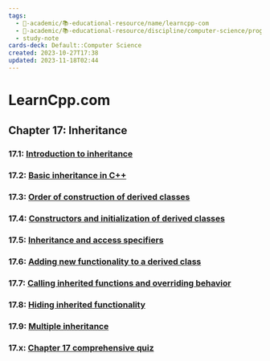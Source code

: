 ```yaml
---
tags:
  - 🔴-academic/📚-educational-resource/name/learncpp-com
  - 🔴-academic/📚-educational-resource/discipline/computer-science/programming-language/cpp
  - study-note
cards-deck: Default::Computer Science
created: 2023-10-27T17:38
updated: 2023-11-18T02:44
---
```


# LearnCpp.com

## Chapter 17꞉ Inheritance

### 17.1: [Introduction to inheritance](https://www.learncpp.com/cpp-tutorial/introduction-to-inheritance/)

### 17.2: [Basic inheritance in C++](https://www.learncpp.com/cpp-tutorial/basic-inheritance-in-c/)

### 17.3: [Order of construction of derived classes](https://www.learncpp.com/cpp-tutorial/order-of-construction-of-derived-classes/)

### 17.4: [Constructors and initialization of derived classes](https://www.learncpp.com/cpp-tutorial/constructors-and-initialization-of-derived-classes/)

### 17.5: [Inheritance and access specifiers](https://www.learncpp.com/cpp-tutorial/inheritance-and-access-specifiers/)

### 17.6: [Adding new functionality to a derived class](https://www.learncpp.com/cpp-tutorial/adding-new-functionality-to-a-derived-class/)

### 17.7: [Calling inherited functions and overriding behavior](https://www.learncpp.com/cpp-tutorial/calling-inherited-functions-and-overriding-behavior/)

### 17.8: [Hiding inherited functionality](https://www.learncpp.com/cpp-tutorial/hiding-inherited-functionality/)

### 17.9: [Multiple inheritance](https://www.learncpp.com/cpp-tutorial/multiple-inheritance/)

### 17.x: [Chapter 17 comprehensive quiz](https://www.learncpp.com/cpp-tutorial/chapter-17-comprehensive-quiz/)



